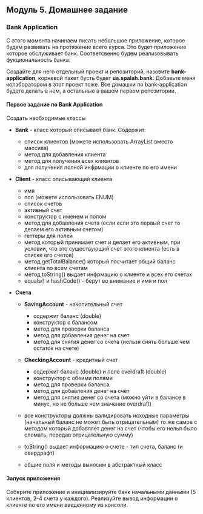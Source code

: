 ## Модуль 5. Домашнее задание

### Bank Application
C этого момента начинаем писать небольшое приложение, которое будем развивать на протяжение всего курса.
Это будет приложение которое обслуживает банк. Соответсвенно будем реализовывать фукциональность банка.

Создайте для него отдельный проект и репозиторий, назовите **bank-application**, корневой пакет бусть будет **ua.spalah.bank**.
Добавьте меня колаборатором в этот проект тоже.
Все домашки по bank-application будете делать в нем, а остальные в вашем первом репозитории.

#### Первое задание по Bank Application

Создать необходимые классы
  * **Bank** - класс который описывает банк. Содержит:
    * список клиентов (можете использовать ArrayList вместо массива)
    * метод для добавления клиента
    * метод для получения всех клиентов
    * для получения полной инфрмации о клиенте по его имени
    
  * **Client** - класс описывающий клиента
    * имя
    * пол (можете использовать ENUM)
    * список счетов
    * активный счет
    * конструктор с именем и полом
    * метод для добавления счета (если если это первый счет то делаем его активным счетом)
    * геттеры для полей
    * метод который принимает счет и делает его активным, при условии, что это существующий счет этого клиента (есть в списке его счетов)
    * метод getTotalBalance() который посчитает общий баланс клиента по всем счетам
    * метод toString() выдает инфрмацию о клиенте и всех его счетах
    * equals() и hashCode() - берут во внимание и имя и пол
    
  * **Счета** 
    * **SavingAccount** - накопительный счет
      * содержит баланс (double)
      * конструктор с балансом
      * метод для проверки баланса
      * метод для добавления денег на счет
      * метод для снятия денег со счета (нельзя снять больше чем остаток на счете)
 
    * **CheckingAccount** - кредитный счет  
      * содержит баланс (double) и поле overdraft (double)
      * конструктор с обеими полями
      * метод для проверки баланса
      * метод для добавления денег на счет
      * метод для снятия денег со счета (можно уйти в балансе в минус, но не больше чем значение overdraft)
      
    * все конструкторы должны валидировать исходные параметры (начальный баланс не может быть отрицательным) то же самое с методом который добавляет денег на счет (чтобы его нелья было сломать, передав отрицательную сумму)
    * toString() выдает информацию о счете - тип счета, баланс (и овердрафт)
    * общие поля и методы выносим в абстрактный класс

#### Запуск приложения

Соберите приложение и инициализируйте банк начальными данными (5 клиентов, 2-4 счета у каждого). Реализуйте вывод информации о клиенте по его имени введенному из консоли.
